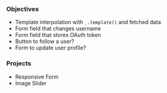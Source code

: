 ### Objectives

* Template interpolation with `_.template()` and fetched data
* Form field that changes username
* Form field that stores OAuth token
* Button to follow a user?
* Form to update user profile?

### Projects

* Responsive Form
* Image Slider

